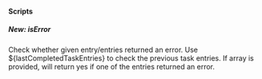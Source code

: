 
#### Scripts
##### New: isError
Check whether given entry/entries returned an error.
Use ${lastCompletedTaskEntries} to check the previous task entries.
If array is provided, will return yes if one of the entries returned an error.
